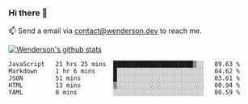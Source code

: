 ### Hi there 👋

<!--
**Wenderson-P/wenderson-p** is a ✨ _special_ ✨ repository because its `README.md` (this file) appears on your GitHub profile.

Here are some ideas to get you started:

- 🔭 I’m currently working on ...
- 🌱 I’m currently learning ...
- 👯 I’m looking to collaborate on ...
- 🤔 I’m looking for help with ...
- 💬 Ask me about ...
- 📫 How to reach me: ...
- 😄 Pronouns: ...
- ⚡ Fun fact: ...
-->

📫  Send a email via contact@wenderson.dev to reach me.

[![Wenderson's github stats](https://github-readme-stats.vercel.app/api?username=wenderson-p&show_icons=true&theme=tokyonight&hide=issues)](https://github.com/wenderson-p/github-readme-stats)

<!--START_SECTION:waka-->
```text
JavaScript   21 hrs 25 mins  ██████████████████████▒░░   89.63 % 
Markdown     1 hr 6 mins     █░░░░░░░░░░░░░░░░░░░░░░░░   04.62 % 
JSON         51 mins         █░░░░░░░░░░░░░░░░░░░░░░░░   03.61 % 
HTML         13 mins         ▒░░░░░░░░░░░░░░░░░░░░░░░░   00.94 % 
YAML         8 mins          ░░░░░░░░░░░░░░░░░░░░░░░░░   00.59 % 
```
<!--END_SECTION:waka-->
